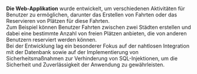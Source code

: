 **Die Web-Applikation** wurde entwickelt, um verschiedenen Aktivitäten für Benutzer zu ermöglichen, 
darunter das Erstellen von Fahrten oder das Reservieren von Plätzen für diese Fahrten. <br />
Zum Beispiel können Benutzer Fahrten zwischen zwei Städten erstellen und dabei eine bestimmte Anzahl von freien Plätzen anbieten, 
die von anderen Benutzern reserviert werden können. <br />
Bei der Entwicklung lag ein besonderer Fokus auf der nahtlosen Integration mit der Datenbank sowie auf der Implementierung von Sicherheitsmaßnahmen zur Verhinderung von SQL-Injektionen,
um die Sicherheit und Zuverlässigkeit der Anwendung zu gewährleisten.
